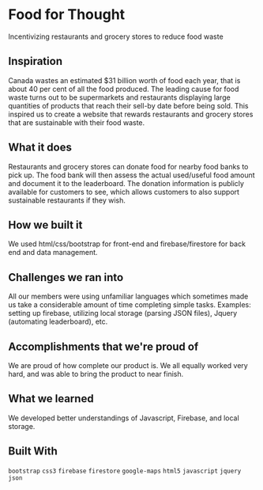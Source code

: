 # Food for Thought

Incentivizing restaurants and grocery stores to reduce food waste

## Inspiration

Canada wastes an estimated $31 billion worth of food each year, that is about 40 per cent of all the food produced. The leading cause for food waste turns out to be supermarkets and restaurants displaying large quantities of products that reach their sell-by date before being sold. This inspired us to create a website that rewards restaurants and grocery stores that are sustainable with their food waste.

## What it does

Restaurants and grocery stores can donate food for nearby food banks to pick up. The food bank will then assess the actual used/useful food amount and document it to the leaderboard. The donation information is publicly available for customers to see, which allows customers to also support sustainable restaurants if they wish.

## How we built it

We used html/css/bootstrap for front-end and firebase/firestore for back end and data management.

## Challenges we ran into

All our members were using unfamiliar languages which sometimes made us take a considerable amount of time completing simple tasks. Examples: setting up firebase, utilizing local storage (parsing JSON files), Jquery (automating leaderboard), etc.

## Accomplishments that we're proud of

We are proud of how complete our product is. We all equally worked very hard, and was able to bring the product to near finish.

## What we learned

We developed better understandings of Javascript, Firebase, and local storage.

## Built With

`bootstrap`
`css3`
`firebase`
`firestore`
`google-maps`
`html5`
`javascript`
`jquery`
`json`
